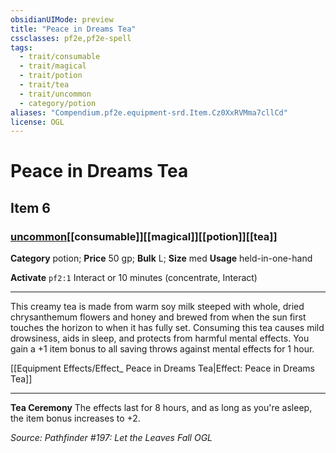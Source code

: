 ```yaml
---
obsidianUIMode: preview
title: "Peace in Dreams Tea"
cssclasses: pf2e,pf2e-spell
tags:
  - trait/consumable
  - trait/magical
  - trait/potion
  - trait/tea
  - trait/uncommon
  - category/potion
aliases: "Compendium.pf2e.equipment-srd.Item.Cz0XxRVMma7cllCd"
license: OGL
---
```

# Peace in Dreams Tea
## Item 6
### [uncommon](uncommon.md "Uncommon Rarity Trait")[[consumable]][[magical]][[potion]][[tea]]

**Category** potion; 
**Price** 50 gp; 
**Bulk** L; **Size** med
**Usage** held-in-one-hand

**Activate** `pf2:1` Interact or 10 minutes (concentrate, Interact)

* * *

This creamy tea is made from warm soy milk steeped with whole, dried chrysanthemum flowers and honey and brewed from when the sun first touches the horizon to when it has fully set. Consuming this tea causes mild drowsiness, aids in sleep, and protects from harmful mental effects. You gain a +1 item bonus to all saving throws against mental effects for 1 hour.

[[Equipment Effects/Effect_ Peace in Dreams Tea|Effect: Peace in Dreams Tea]]

* * *

**Tea Ceremony** The effects last for 8 hours, and as long as you're asleep, the item bonus increases to +2.

*Source: Pathfinder #197: Let the Leaves Fall*
*OGL*